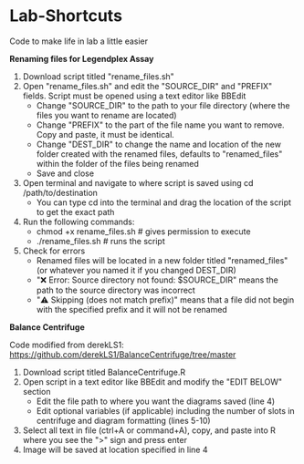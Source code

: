 # Lab-Shortcuts
Code to make life in lab a little easier

**Renaming files for Legendplex Assay**
1. Download script titled "rename_files.sh"
2. Open "rename_files.sh" and edit the "SOURCE_DIR" and "PREFIX" fields. Script must be opened using a text editor like BBEdit
   * Change "SOURCE_DIR" to the path to your file directory (where the files you want to rename are located)
   * Change "PREFIX" to the part of the file name you want to remove. Copy and paste, it must be identical.
   * Change "DEST_DIR" to change the name and location of the new folder created with the renamed files, defaults to "renamed_files" within the folder of the files being renamed
   * Save and close
4. Open terminal and navigate to where script is saved using cd /path/to/destination
   * You can type cd into the terminal and drag the location of the script to get the exact path
5. Run the following commands:
   * chmod +x rename_files.sh # gives permission to execute
   * ./rename_files.sh # runs the script
6. Check for errors
   * Renamed files will be located in a new folder titled "renamed_files" (or whatever you named it if you changed DEST_DIR)
   * "❌ Error: Source directory not found: $SOURCE_DIR" means the path to the source directory was incorrect
   * "⚠️ Skipping (does not match prefix)" means that a file did not begin with the specified prefix and it will not be renamed


**Balance Centrifuge**

Code modified from derekLS1: https://github.com/derekLS1/BalanceCentrifuge/tree/master
1. Download script titled BalanceCentrifuge.R
2. Open script in a text editor like BBEdit and modify the "EDIT BELOW" section
   * Edit the file path to where you want the diagrams saved (line 4)
   * Edit optional variables (if applicable) including the number of slots in centrifuge and diagram formatting (lines 5-10)
3. Select all text in file (ctrl+A or command+A), copy, and paste into R where you see the ">" sign and press enter
4. Image will be saved at location specified in line 4



